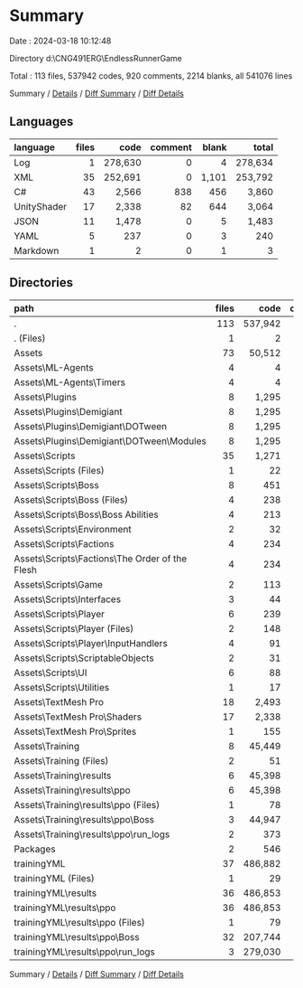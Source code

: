 # Summary

Date : 2024-03-18 10:12:48

Directory d:\\CNG491ERG\\EndlessRunnerGame

Total : 113 files,  537942 codes, 920 comments, 2214 blanks, all 541076 lines

Summary / [Details](details.md) / [Diff Summary](diff.md) / [Diff Details](diff-details.md)

## Languages
| language | files | code | comment | blank | total |
| :--- | ---: | ---: | ---: | ---: | ---: |
| Log | 1 | 278,630 | 0 | 4 | 278,634 |
| XML | 35 | 252,691 | 0 | 1,101 | 253,792 |
| C# | 43 | 2,566 | 838 | 456 | 3,860 |
| UnityShader | 17 | 2,338 | 82 | 644 | 3,064 |
| JSON | 11 | 1,478 | 0 | 5 | 1,483 |
| YAML | 5 | 237 | 0 | 3 | 240 |
| Markdown | 1 | 2 | 0 | 1 | 3 |

## Directories
| path | files | code | comment | blank | total |
| :--- | ---: | ---: | ---: | ---: | ---: |
| . | 113 | 537,942 | 920 | 2,214 | 541,076 |
| . (Files) | 1 | 2 | 0 | 1 | 3 |
| Assets | 73 | 50,512 | 920 | 1,296 | 52,728 |
| Assets\\ML-Agents | 4 | 4 | 0 | 1 | 5 |
| Assets\\ML-Agents\\Timers | 4 | 4 | 0 | 1 | 5 |
| Assets\\Plugins | 8 | 1,295 | 555 | 222 | 2,072 |
| Assets\\Plugins\\Demigiant | 8 | 1,295 | 555 | 222 | 2,072 |
| Assets\\Plugins\\Demigiant\\DOTween | 8 | 1,295 | 555 | 222 | 2,072 |
| Assets\\Plugins\\Demigiant\\DOTween\\Modules | 8 | 1,295 | 555 | 222 | 2,072 |
| Assets\\Scripts | 35 | 1,271 | 283 | 234 | 1,788 |
| Assets\\Scripts (Files) | 1 | 22 | 4 | 4 | 30 |
| Assets\\Scripts\\Boss | 8 | 451 | 18 | 90 | 559 |
| Assets\\Scripts\\Boss (Files) | 4 | 238 | 17 | 53 | 308 |
| Assets\\Scripts\\Boss\\Boss Abilities | 4 | 213 | 1 | 37 | 251 |
| Assets\\Scripts\\Environment | 2 | 32 | 2 | 6 | 40 |
| Assets\\Scripts\\Factions | 4 | 234 | 6 | 39 | 279 |
| Assets\\Scripts\\Factions\\The Order of the Flesh | 4 | 234 | 6 | 39 | 279 |
| Assets\\Scripts\\Game | 2 | 113 | 2 | 23 | 138 |
| Assets\\Scripts\\Interfaces | 3 | 44 | 1 | 8 | 53 |
| Assets\\Scripts\\Player | 6 | 239 | 243 | 36 | 518 |
| Assets\\Scripts\\Player (Files) | 2 | 148 | 2 | 23 | 173 |
| Assets\\Scripts\\Player\\InputHandlers | 4 | 91 | 241 | 13 | 345 |
| Assets\\Scripts\\ScriptableObjects | 2 | 31 | 0 | 8 | 39 |
| Assets\\Scripts\\UI | 6 | 88 | 1 | 15 | 104 |
| Assets\\Scripts\\Utilities | 1 | 17 | 6 | 5 | 28 |
| Assets\\TextMesh Pro | 18 | 2,493 | 82 | 646 | 3,221 |
| Assets\\TextMesh Pro\\Shaders | 17 | 2,338 | 82 | 644 | 3,064 |
| Assets\\TextMesh Pro\\Sprites | 1 | 155 | 0 | 2 | 157 |
| Assets\\Training | 8 | 45,449 | 0 | 193 | 45,642 |
| Assets\\Training (Files) | 2 | 51 | 0 | 1 | 52 |
| Assets\\Training\\results | 6 | 45,398 | 0 | 192 | 45,590 |
| Assets\\Training\\results\\ppo | 6 | 45,398 | 0 | 192 | 45,590 |
| Assets\\Training\\results\\ppo (Files) | 1 | 78 | 0 | 1 | 79 |
| Assets\\Training\\results\\ppo\\Boss | 3 | 44,947 | 0 | 191 | 45,138 |
| Assets\\Training\\results\\ppo\\run_logs | 2 | 373 | 0 | 0 | 373 |
| Packages | 2 | 546 | 0 | 2 | 548 |
| trainingYML | 37 | 486,882 | 0 | 915 | 487,797 |
| trainingYML (Files) | 1 | 29 | 0 | 0 | 29 |
| trainingYML\\results | 36 | 486,853 | 0 | 915 | 487,768 |
| trainingYML\\results\\ppo | 36 | 486,853 | 0 | 915 | 487,768 |
| trainingYML\\results\\ppo (Files) | 1 | 79 | 0 | 1 | 80 |
| trainingYML\\results\\ppo\\Boss | 32 | 207,744 | 0 | 910 | 208,654 |
| trainingYML\\results\\ppo\\run_logs | 3 | 279,030 | 0 | 4 | 279,034 |

Summary / [Details](details.md) / [Diff Summary](diff.md) / [Diff Details](diff-details.md)